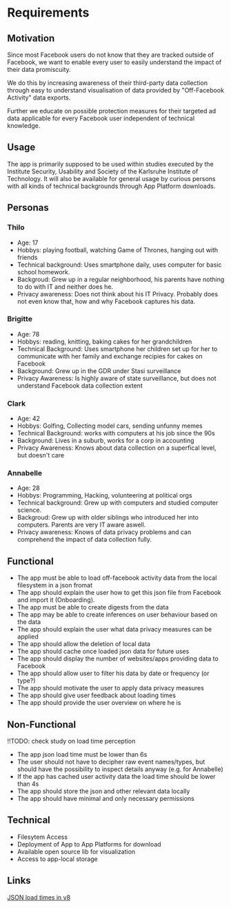 # Requirements

## Motivation
Since most Facebook users do not know that they are tracked outside of Facebook, we want to enable every user to easily understand the impact of their data promiscuity.

We do this by increasing awareness of their third-party data collection through easy to understand visualisation of data provided by "Off-Facebook Activity" data exports.

Further we educate on possible protection measures  for their targeted ad data applicable for every Facebook user independent of technical knowledge.

## Usage
The app is primarily supposed to be used within studies executed by the Institute Security, Usability and Society of the Karlsruhe Institute of Technology.
It will also be available for general usage by curious persons with all kinds of technical backgrounds through App Platform downloads.

## Personas

### Thilo
- Age: 17
- Hobbys: playing football, watching Game of Thrones, hanging out with friends
- Technical background: Uses smartphone daily, uses computer for basic school homework.
- Backgroud: Grew up in a regular neighborhood, his parents have nothing to do with
    IT and neither does he.
- Privacy awareness: Does not think about his IT Privacy. Probably does not even know that,
    how and why Facebook captures his data. 

### Brigitte
- Age: 78
- Hobbys: reading, knitting, baking cakes for her grandchildren
- Technical Background: Uses smartphone her children set up for her to communicate
with her family and exchange recipies for cakes on Facebook
- Background: Grew up in the GDR under Stasi surveillance
- Privacy Awareness: Is highly aware of state surveillance, but does not understand Facebook data collection extent

### Clark
- Age: 42
- Hobbys: Golfing, Collecting model cars, sending unfunny memes
- Technical Background: works with computers at his job since the 90s
- Background: Lives in a suburb, works for a corp in accounting
- Privacy Awareness: Knows about data collection on a superfical level, but doesn't care

### Annabelle
- Age: 28
- Hobbys: Programming, Hacking, volunteering at political orgs
- Technical background: Grew up with computers and studied computer science.
- Backgroud: Grew up with older siblings who introduced her into computers. Parents are very IT aware aswell.
- Privacy awareness: Knows of data privacy problems and can comprehend the impact of data collection fully.

## Functional
- The app must be able to load off-facebook activity data from the local filesystem in a json fromat
- The app should explain the user how to get this json file from Facebook and import it (Onboarding).
- The app must be able to create digests from the data
- The app may be able to create inferences on user behaviour based on the data
- The app should explain the user what data privacy measures can be applied
- The app should allow the deletion of local data
- The app should cache once loaded json data for future uses
- The app should display the number of websites/apps providing data to Facebook
- The app should allow user to filter his data by date or frequency (or type?)
- The app should motivate the user to apply data privacy measures
- The app should give user feedback about loading times
- The app should provide the user overview on where he is


## Non-Functional
!!TODO: check study on load time perception
- The app json load time must be lower than 6s
- The user should not have to decipher raw event names/types, but should have the possibility to inspect details anyway (e.g. for Annabelle)
- If the app has cached user activity data the load time should be lower than 4s
- The app should store the json and other relevant data locally
- The app should have minimal and only necessary permissions

## Technical
- Filesytem Access
- Deployment of App to App Platforms for download
- Available open source lib for visualization
- Access to app-local storage

## Links
[JSON load times in v8](https://v8.dev/blog/cost-of-javascript-2019#json)

